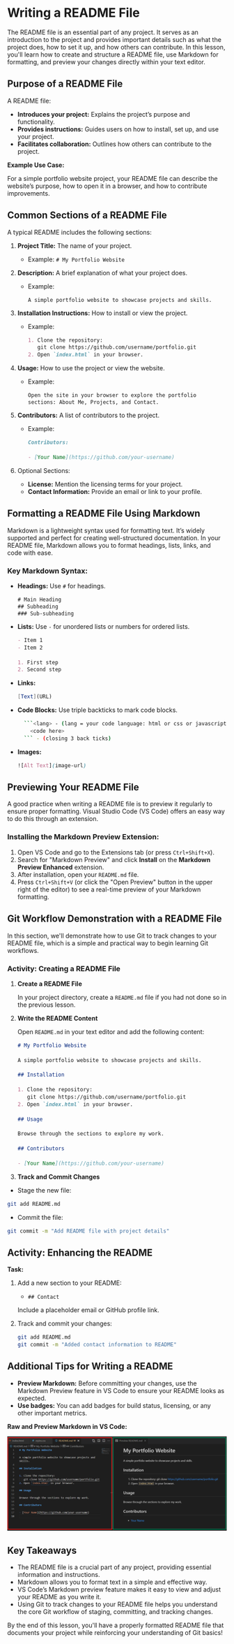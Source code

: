 # Writing a README File

The README file is an essential part of any project. It serves as an introduction to the project and provides important details such as what the project does, how to set it up, and how others can contribute. In this lesson, you'll learn how to create and structure a README file, use Markdown for formatting, and preview your changes directly within your text editor.

## Purpose of a README File

A README file:

- **Introduces your project:** Explains the project’s purpose and functionality.
- **Provides instructions:** Guides users on how to install, set up, and use your project.
- **Facilitates collaboration:** Outlines how others can contribute to the project.

**Example Use Case:**

For a simple portfolio website project, your README file can describe the website’s purpose, how to open it in a browser, and how to contribute improvements.

## Common Sections of a README File

A typical README includes the following sections:

1. **Project Title:** The name of your project.

   - Example: `# My Portfolio Website`

2. **Description:** A brief explanation of what your project does.

   - Example:
     ```
     A simple portfolio website to showcase projects and skills.
     ```

3. **Installation Instructions:** How to install or view the project.
   - Example:
     ```markdown
     1. Clone the repository:
        git clone https://github.com/username/portfolio.git
     2. Open `index.html` in your browser.
     ```
4. **Usage:** How to use the project or view the website.
   - Example:
     ```vbnet
     Open the site in your browser to explore the portfolio sections: About Me, Projects, and Contact.
     ```
5. **Contributors:** A list of contributors to the project.

   - Example:

     ```markdown
     Contributors:

     - [Your Name](https://github.com/your-username)
     ```

6. Optional Sections:
   - **License:** Mention the licensing terms for your project.
   - **Contact Information:** Provide an email or link to your profile.

## Formatting a README File Using Markdown

Markdown is a lightweight syntax used for formatting text. It’s widely supported and perfect for creating well-structured documentation. In your README file, Markdown allows you to format headings, lists, links, and code with ease.

### Key Markdown Syntax:

- **Headings:** Use `#` for headings.
  ```shell
  # Main Heading
  ## Subheading
  ### Sub-subheading
  ```
- **Lists:** Use `-` for unordered lists or numbers for ordered lists.

  ```markdown
  - Item 1
  - Item 2

  1. First step
  2. Second step
  ```

- **Links:**
  ```mathematica
  [Text](URL)
  ```
- **Code Blocks:** Use triple backticks to mark code blocks.

  ````bash
    ```<lang> - (lang = your code language: html or css or javascript)
      <code here>
    ``` - (closing 3 back ticks)
  ````

- **Images:**
  ```scss
  ![Alt Text](image-url)
  ```

## Previewing Your README File

A good practice when writing a README file is to preview it regularly to ensure proper formatting. Visual Studio Code (VS Code) offers an easy way to do this through an extension.

### Installing the Markdown Preview Extension:

1. Open VS Code and go to the Extensions tab (or press `Ctrl+Shift+X`).
2. Search for "Markdown Preview" and click **Install** on the **Markdown Preview Enhanced** extension.
3. After installation, open your `README.md` file.
4. Press `Ctrl+Shift+V` (or click the "Open Preview" button in the upper right of the editor) to see a real-time preview of your Markdown formatting.

## Git Workflow Demonstration with a README File

In this section, we'll demonstrate how to use Git to track changes to your README file, which is a simple and practical way to begin learning Git workflows.

### Activity: Creating a README File

1. **Create a README File**

   In your project directory, create a `README.md` file if you had not done so in the previous lesson.

2. **Write the README Content**

   Open `README.md` in your text editor and add the following content:

   ```markdown
   # My Portfolio Website

   A simple portfolio website to showcase projects and skills.

   ## Installation

   1. Clone the repository:
      git clone https://github.com/username/portfolio.git
   2. Open `index.html` in your browser.

   ## Usage

   Browse through the sections to explore my work.

   ## Contributors

   - [Your Name](https://github.com/your-username)
   ```

3. **Track and Commit Changes**

- Stage the new file:

```bash
git add README.md
```

- Commit the file:

```bash
git commit -m "Add README file with project details"
```

## Activity: Enhancing the README

**Task:**

1. Add a new section to your README:

   - `## Contact`

   Include a placeholder email or GitHub profile link.

2. Track and commit your changes:

   ```bash
   git add README.md
   git commit -m "Added contact information to README"
   ```

## Additional Tips for Writing a README

- **Preview Markdown:** Before committing your changes, use the Markdown Preview feature in VS Code to ensure your README looks as expected.
- **Use badges:** You can add badges for build status, licensing, or any other important metrics.

**Raw and Preview Markdown in VS Code:**

<img src="./images/Markdown Preview.png" alt="Open with Live Server" >

## Key Takeaways

- The README file is a crucial part of any project, providing essential information and instructions.
- Markdown allows you to format text in a simple and effective way.
- VS Code’s Markdown preview feature makes it easy to view and adjust your README as you write it.
- Using Git to track changes to your README file helps you understand the core Git workflow of staging, committing, and tracking changes.

By the end of this lesson, you'll have a properly formatted README file that documents your project while reinforcing your understanding of Git basics!
